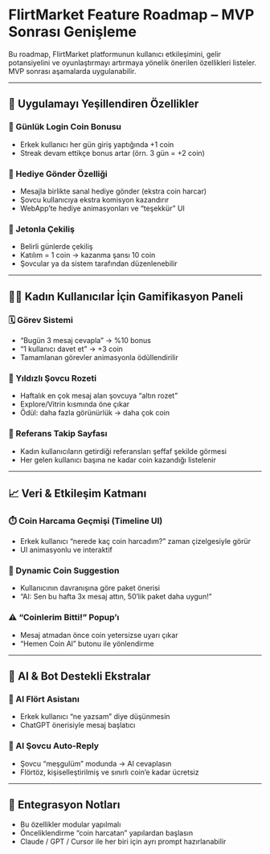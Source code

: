 # FlirtMarket Feature Roadmap – MVP Sonrası Genişleme

Bu roadmap, FlirtMarket platformunun kullanıcı etkileşimini, gelir potansiyelini ve oyunlaştırmayı artırmaya yönelik önerilen özellikleri listeler. MVP sonrası aşamalarda uygulanabilir.

---

## 🌿 Uygulamayı Yeşillendiren Özellikler

### 🔄 Günlük Login Coin Bonusu
- Erkek kullanıcı her gün giriş yaptığında +1 coin
- Streak devam ettikçe bonus artar (örn. 3 gün = +2 coin)

### 🎁 Hediye Gönder Özelliği
- Mesajla birlikte sanal hediye gönder (ekstra coin harcar)
- Şovcu kullanıcıya ekstra komisyon kazandırır
- WebApp’te hediye animasyonları ve “teşekkür” UI

### 🎲 Jetonla Çekiliş
- Belirli günlerde çekiliş
- Katılım = 1 coin → kazanma şansı 10 coin
- Şovcular ya da sistem tarafından düzenlenebilir

---

## 👩‍💻 Kadın Kullanıcılar İçin Gamifikasyon Paneli

### 🗓️ Görev Sistemi
- “Bugün 3 mesaj cevapla” → %10 bonus
- “1 kullanıcı davet et” → +3 coin
- Tamamlanan görevler animasyonla ödüllendirilir

### 🌟 Yıldızlı Şovcu Rozeti
- Haftalık en çok mesaj alan şovcuya “altın rozet”
- Explore/Vitrin kısmında öne çıkar
- Ödül: daha fazla görünürlük → daha çok coin

### 👥 Referans Takip Sayfası
- Kadın kullanıcıların getirdiği referansları şeffaf şekilde görmesi
- Her gelen kullanıcı başına ne kadar coin kazandığı listelenir

---

## 📈 Veri & Etkileşim Katmanı

### ⏱️ Coin Harcama Geçmişi (Timeline UI)
- Erkek kullanıcı “nerede kaç coin harcadım?” zaman çizelgesiyle görür
- UI animasyonlu ve interaktif

### 🧠 Dynamic Coin Suggestion
- Kullanıcının davranışına göre paket önerisi
- “AI: Sen bu hafta 3x mesaj attın, 50’lik paket daha uygun!”

### ⚠️ “Coinlerim Bitti!” Popup’ı
- Mesaj atmadan önce coin yetersizse uyarı çıkar
- “Hemen Coin Al” butonu ile yönlendirme

---

## 🤖 AI & Bot Destekli Ekstralar

### 💌 AI Flört Asistanı
- Erkek kullanıcı “ne yazsam” diye düşünmesin
- ChatGPT önerisiyle mesaj başlatıcı

### 💃 AI Şovcu Auto-Reply
- Şovcu “meşgulüm” modunda → AI cevaplasın
- Flörtöz, kişiselleştirilmiş ve sınırlı coin’e kadar ücretsiz

---

## 🚀 Entegrasyon Notları
- Bu özellikler modular yapılmalı
- Önceliklendirme “coin harcatan” yapılardan başlasın
- Claude / GPT / Cursor ile her biri için ayrı prompt hazırlanabilir
